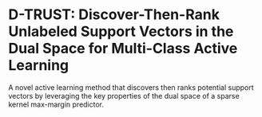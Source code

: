 # D-TRUST: Discover-Then-Rank Unlabeled Support Vectors in the Dual Space for Multi-Class Active Learning
A novel active learning method that discovers then ranks potential support vectors by leveraging the key properties of the dual space of a sparse kernel max-margin predictor.
